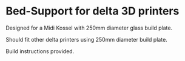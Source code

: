 # Bed-Support for delta 3D printers

Designed for a Midi Kossel with 250mm diameter glass build plate.

Should fit other delta printers using 250mm diameter build plate.

Build instructions provided.
